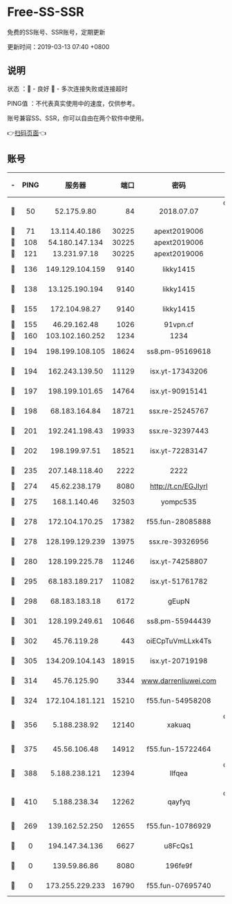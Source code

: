 # Free-SS-SSR

免费的SS账号、SSR账号，定期更新

更新时间：2019-03-13 07:40 +0800

## 说明

状态     ：🙂 - 良好 🙁 - 多次连接失败或连接超时

PING值   ：不代表真实使用中的速度，仅供参考。

账号兼容SS、SSR，你可以自由在两个软件中使用。

👉[扫码页面](https://liesauer.github.io/Free-SS-SSR/)👈

## 账号

|-|PING|服务器|端口|密码|加密方式|区域|
|:----:|:----:|:-----:|-----:|:----:|:----:|:----:|
|🙂|50|52.175.9.80|84|2018.07.07|chacha20-ietf-poly1305|HK|
|🙂|71|13.114.40.186|30225|apext2019006|chacha20|JP|
|🙂|108|54.180.147.134|30225|apext2019006|chacha20|KR|
|🙂|121|13.231.97.18|30225|apext2019006|chacha20|JP|
|🙂|136|149.129.104.159|9140|likky1415|aes-256-cfb|HK|
|🙂|138|13.125.190.194|9140|likky1415|aes-256-cfb|KR|
|🙂|155|172.104.98.27|9140|likky1415|aes-256-cfb|JP|
|🙂|155|46.29.162.48|1026|91vpn.cf|rc4-md5|RU|
|🙂|160|103.102.160.252|1234|1234|rc4-md5|JP|
|🙂|194|198.199.108.105|18624|ss8.pm-95169618|aes-256-cfb|US|
|🙂|194|162.243.139.50|11129|isx.yt-17343206|aes-256-cfb|US|
|🙂|197|198.199.101.65|14764|isx.yt-90915141|aes-256-cfb|US|
|🙂|198|68.183.164.84|18721|ssx.re-25245767|aes-256-cfb|US|
|🙂|201|192.241.198.43|19933|ssx.re-32397443|aes-256-cfb|US|
|🙂|202|198.199.97.51|18521|isx.yt-72283147|aes-256-cfb|US|
|🙂|235|207.148.118.40|2222|2222|aes-256-cfb|SG|
|🙂|274|45.62.238.179|8080|http://t.cn/EGJIyrl|rc4-md5|CA|
|🙂|275|168.1.140.46|32503|yompc535|aes-256-cfb|AU|
|🙂|278|172.104.170.25|17382|f55.fun-28085888|aes-256-cfb|SG|
|🙂|278|128.199.129.239|13975|ssx.re-39326956|aes-256-cfb|SG|
|🙂|280|128.199.225.78|11246|isx.yt-74258807|aes-256-cfb|SG|
|🙂|295|68.183.189.217|11082|isx.yt-51761782|aes-256-cfb|SG|
|🙂|298|68.183.183.18|6172|gEupN|aes-256-cfb|SG|
|🙂|301|128.199.249.61|10646|ss8.pm-55944439|aes-256-cfb|SG|
|🙂|302|45.76.119.28|443|oiECpTuVmLLxk4Ts|aes-256-cfb|AU|
|🙂|305|134.209.104.143|18915|isx.yt-20719198|aes-256-cfb|SG|
|🙂|314|45.76.125.90|3344|www.darrenliuwei.com|aes-256-cfb|AU|
|🙂|324|172.104.181.121|15210|f55.fun-54958208|aes-256-cfb|SG|
|🙂|356|5.188.238.92|12140|xakuaq|chacha20-ietf-poly1305|BR|
|🙂|375|45.56.106.48|14912|f55.fun-15722464|aes-256-cfb|US|
|🙂|388|5.188.238.121|12394|llfqea|chacha20-ietf-poly1305|BR|
|🙂|410|5.188.238.34|12262|qayfyq|chacha20-ietf-poly1305|BR|
|🙂|269|139.162.52.250|12655|f55.fun-10786929|aes-256-cfb|SG|
|🙁|0|194.147.34.136|6627|u8FcQs1|aes-256-cfb|RU|
|🙁|0|139.59.86.86|8080|196fe9f|aes-256-cfb|IN|
|🙁|0|173.255.229.233|16790|f55.fun-07695740|aes-256-cfb|US|
